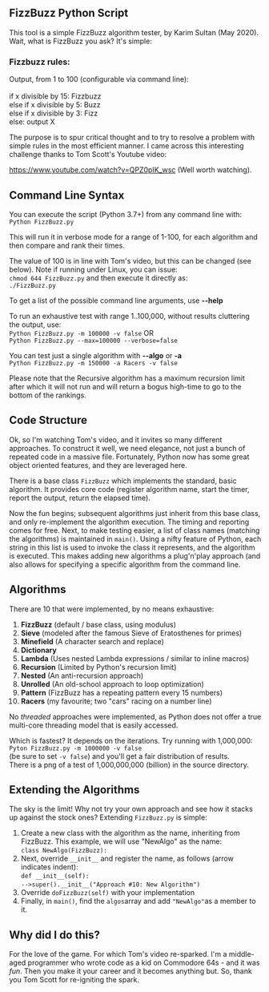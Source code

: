 ## FizzBuzz Python Script
This tool is a simple FizzBuzz algorithm tester, by Karim Sultan (May 2020). 
Wait, what is FizzBuzz you ask?  It's simple:

### Fizzbuzz rules:
Output, from 1 to 100 (configurable via command line): 
<br>
<br>if x divisible by 15: Fizzbuzz
<br>else if x divisible by 5: Buzz
<br>else if x divisible by 3: Fizz
<br>else: output X

The purpose is to spur critical thought and to try to resolve a problem with simple rules in
the most efficient manner.  I came across this interesting challenge thanks to Tom Scott's
Youtube video:

 https://www.youtube.com/watch?v=QPZ0pIK_wsc (Well worth watching).

## Command Line Syntax
You can execute the script (Python 3.7+) from any command line with:
<br>`Python FizzBuzz.py`

This will run it in verbose mode for a range of 1-100, for each algorithm and then compare
and rank their times.

The value of 100 is in line with Tom's video, but this can be changed (see below).
Note if running under Linux, you can issue:
<br>`chmod 644 FizzBuzz.py`
and then execute it directly as:
<br>`./FizzBuzz.py`

To get a list of the possible command line arguments, use **--help**

To run an exhaustive test with range 1..100,000, without results cluttering
the output, use:
<br>`Python FizzBuzz.py -m 100000 -v false` OR
<br>`Python FizzBuzz.py --max=100000 --verbose=false`

You can test just a single algorithm with **--algo** or **-a**
<br>`Python FizzBuzz.py -m 150000 -a Racers -v false`

Please note that the Recursive algorithm has a maximum recursion limit after which it will not run and will return a bogus high-time to go 
to the bottom of the rankings.

## Code Structure
Ok, so I'm watching Tom's video, and it invites so many different approaches.  To construct it 
well, we need elegance, not just a bunch of repeated code in a massive file.  Fortunately,
Python now has some great object oriented features, and they are leveraged here.

There is a base class `FizzBuzz` which implements the standard, basic algorithm.  It provides core code 
(register algorithm name, start the timer, report the output, return the elapsed time).

Now the fun begins; subsequent algorithms just inherit from this base class, and only
re-implement the algorithm execution. The timing and reporting comes for free. Next, to make
testing easier, a list of class names (matching the algorithms) is maintained in `main()`.
Using a nifty feature of Python, each string in this list is used to invoke the class it
represents, and the algorithm is executed.  This makes adding new algorithms a plug'n'play
approach (and also allows for specifying a specific algorithm from the command line.

## Algorithms
There are 10 that were implemented, by no means exhaustive:
1. **FizzBuzz** (default / base class, using modulus)
2. **Sieve**  (modeled after the famous Sieve of Eratosthenes for primes)
3. **Minefield** (A character search and replace)
4. **Dictionary**
5. **Lambda** (Uses nested Lambda expressions / similar to inline macros)
6. **Recursion** (Limited by Python's recursion limit)
7. **Nested** (An anti-recursion approach)
8. **Unrolled** (An old-school approach to loop optimization)
9. **Pattern** (FizzBuzz has a repeating pattern every 15 numbers)
10. **Racers** (my favourite; two "cars" racing on a number line)

No *threaded* approaches were implemented, as Python does not offer a true multi-core
threading model that is easily accessed.

Which is fastest?  It depends on the iterations.
Try running with 1,000,000:
<br>`Pyton FizzBuzz.py -m 1000000 -v false` 
<br>(be sure to set `-v false`) and you'll get a fair distribution of results.
<br>There is a png of a test of 1,000,000,000 (billion) in the source directory.

## Extending the Algorithms
The sky is the limit!  Why not try your own approach and see how it stacks up against the stock ones?  Extending `FizzBuzz.py` is simple:
1. Create a new class with the algorithm as the name, inheriting from FizzBuzz.  This example, we will use "NewAlgo" as the name:
<br>`class NewAlgo(FizzBuzz):`
2. Next, override `__init__` and register the name, as follows (arrow indicates indent):
<br> `def __init__(self):`
<br>`-->super().__init__("Approach #10: New Algorithm")`
3. Override `doFizzBuzz(self)` with your implementation
4. Finally, in `main()`, find the `algos`array and add `"NewAlgo"`as a member to it.

## Why did I do this?
For the love of  the game.  For which Tom's video re-sparked.  I'm a middle-aged programmer who wrote code as a kid on Commodore 64s - and it was *fun*.   Then you make it your career and it becomes anything but.  So, thank you Tom Scott for re-igniting the spark.
